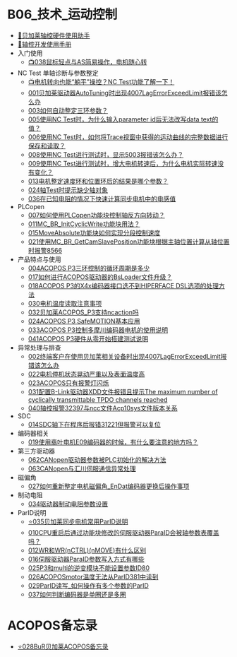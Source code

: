 # B06_技术_运动控制

- [📒贝加莱轴控硬件使用助手](https://axisinfo.brhelp.cn/general.html)
- [📒轴控开发使用手册](https://axisdev.brhelp.cn/general.html)
- 入门使用
    - [📺038鼠标轻点与AS简易操作，电机随心转](038鼠标轻点与AS简易操作，电机随心转.md)
- NC Test 单轴诊断与参数整定
    - [📺电机转向也能“躺平”操控？NC Test功能了解一下！](039电机转向操控%20NC%20Test功能.md)
    - [001贝加莱驱动器AutoTuning时出现4007LagErrorExceedLimit报错该怎么办 ](001贝加莱驱动器AutoTuning时出现4007LagErrorExceedLimit报错该怎么办.md)
    - [003如何自动整定三环参数？](003如何自动整定三环参数？.md)
    - [005使用NC Test时，为什么输入parameter id后无法改写data text的值？](005使用NC%20Test时，为什么输入parameter%20id后无法改写data%20text的值？.md)
    - [006使用NC Test时，如何将Trace视窗中获得的运动曲线的完整数据进行保存和读取？](006使用NC%20Test时，如何将Trace视窗中获得的运动曲线的完整数据进行保存和读取？.md)
    - [008使用NC Test进行测试时，显示5003报错该怎么办？](008使用NC%20Test进行测试时，显示5003报错该怎么办？.md)
    - [009使用NC Test进行测试时，增大电机转速后，为什么电机实际转速没有变化？](009使用NC%20Test进行测试时，增大电机转速后，为什么电机实际转速没有变化？.md)
    - [013电机整定速度环和位置环后的结果是哪个参数？](013电机整定速度环和位置环后的结果是哪个参数？.md)
    - [024轴Test时提示缺少轴对象](024轴Test时提示缺少轴对象.md)
    - [036在已知电阻的情况下快速计算同步电机中的电感值](036在已知电阻的情况下快速计算同步电机中的电感值.md)
- PLCopen
    - [007如何使用PLCopen功能块控制轴反方向转动？](007如何使用PLCopen功能块控制轴反方向转动？.md)
    - [011MC_BR_InitCyclicWrite功能块用法？](011MC_BR_InitCyclicWrite功能块用法？.md)
    - [015MoveAbsolute功能块如何实现分段控制速度](015MoveAbsolute功能块如何实现分段控制速度.md)
    - [021使用MC_BR_GetCamSlavePosition功能块根据主轴位置计算从轴位置时报警8566](021使用MC_BR_GetCamSlavePosition功能块根据主轴位置计算从轴位置时报警8566.md)
- 产品特点与使用
    - [004ACOPOS P3三环控制的循环周期是多少](004ACOPOS%20P3三环控制的循环周期是多少.md)
    - [017如何进行ACOPOS驱动器的BsLoader文件升级？](017如何进行ACOPOS驱动器的BsLoader文件升级？.md)
    - [018ACOPOS P3的X4x编码器接口选不到HIPERFACE DSL选项的处理方法](018ACOPOS%20P3的X4x编码器接口选不到HIPERFACE%20DSL选项的处理方法.md)
    - [030电机温度读取注意事项](030电机温度读取注意事项.md)
    - [032贝加莱ACOPOS_P3支持ncaction吗](032贝加莱ACOPOS_P3支持ncaction吗.md)
    - [024ACOPOS P3 SafeMOTION基本应用](/A05_产品_安全模块/024ACOPOS%20P3%20SafeMOTION基本应用.md)
    - [033ACOPOS P3控制多摩川编码器电机的使用说明](033ACOPOS%20P3控制多摩川编码器电机的使用说明.md)
    - [041ACOPOS P3硬件从零开始搭建测试说明](/A02_产品_Motion/041ACOPOS%20P3硬件从零开始搭建测试说明.md)
- 异常处理与排查
    - [002终端客户在使用贝加莱相关设备时出现4007LagErrorExceedLimit报错该怎么办](002终端客户在使用贝加莱相关设备时出现4007LagErrorExceedLimit报错该怎么办.md)
    - [022电机停机状态晃动严重以及表面温度高](022电机停机状态晃动严重以及表面温度高.md)
    - [023ACOPOS只有报警灯闪烁](023ACOPOS只有报警灯闪烁.md)
    - [031配置B-Link驱动器XDD文件报错且提示The maximum number of cyclically transmittable TPDO channels reached](031配置B-Link驱动器XDD文件报错且提示The%20maximum%20number%20of%20cyclically%20transmittable%20TPDO%20channels%20reached.md)
    - [040轴控报警32397与ncc文件Acp10sys文件版本关系](040轴控报警32397与ncc文件Acp10sys文件版本关系.md)
- SDC
    - [014SDC轴下在程序后报错31221但报警可以复位](014SDC轴下在程序后报错31221但报警可以复位.md)
- 编码器相关
    - [019使用翡叶电机E09编码器的时候，有什么要注意的地方吗？](019使用翡叶电机E09编码器的时候，有什么要注意的地方吗？.md)
- 第三方驱动器
    - [062CANopen驱动器参数被PLC初始化的解决方法](../B08_技术_通信/062CANopen驱动器参数被PLC初始化的解决方法.md)
    - [063CANopen与汇川伺服通信异常处理](../B08_技术_通信/063CANopen与汇川伺服通信异常处理.md)
- 磁偏角
    - [027如何重新整定电机磁偏角_EnDat编码器更换后操作事项](027如何重新整定电机磁偏角.md)
- 制动电阻
    - [034驱动器制动电阻参数设置](034驱动器制动电阻参数设置.md)
- ParID说明
    - [⭐035贝加莱同步电机常用ParID说明](035贝加莱同步电机常用ParID说明.md)
    - [010CPU重启后通过功能块修改的伺服驱动器ParaID会被轴参数表覆盖吗？](010CPU重启后通过功能块修改的伺服驱动器ParaID会被轴参数表覆盖吗？.md)
    - [012WR和WR(nCTRL)(nMOVE)有什么区别](012WR和WR%28nCTRL%29%28nMOVE%29有什么区别.md)
    - [016伺服驱动器ParaID参数写入方式有哪些](016伺服驱动器ParaID参数写入方式有哪些.md)
    - [025P3和multi的逆变模块不能设置参数ID80](025P3和multi的逆变模块不能设置参数ID80.md)
    - [026ACOPOSmotor温度无法从ParID381中读到](026ACOPOSmotor温度无法从ParID381中读到.md)
    - [029ParID读写_如何操作有多个参数的ParID](029ParID读写_如何操作有多个参数的ParID.md)
    - [037如何判断编码器是单圈还是多圈](037如何判断编码器是单圈还是多圈.md)

# ACOPOS备忘录

- [⭐028BuR贝加莱ACOPOS备忘录](028BuR贝加莱ACOPOS备忘录.md)
